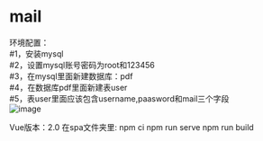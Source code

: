 # mail
环境配置：  
#1，安装mysql   
#2，设置mysql账号密码为root和123456   
#3，在mysql里面新建数据库：pdf     
#4，在数据库pdf里面新建表user   
#5，表user里面应该包含username,paasword和mail三个字段    
![image](https://user-images.githubusercontent.com/102196935/176362323-59a72ea0-a78e-489a-93f3-36550b4b3565.png)

Vue版本：2.0
在spa文件夹里:
npm ci
npm run serve
npm run build
